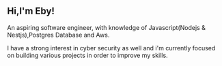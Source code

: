 ## Hi,I'm Eby!

An aspiring software engineer, with knowledge of Javascript(Nodejs & Nestjs),Postgres Database and Aws.

I have a strong interest in cyber security as well and i'm currently focused on building various projects in order to improve my skills.
